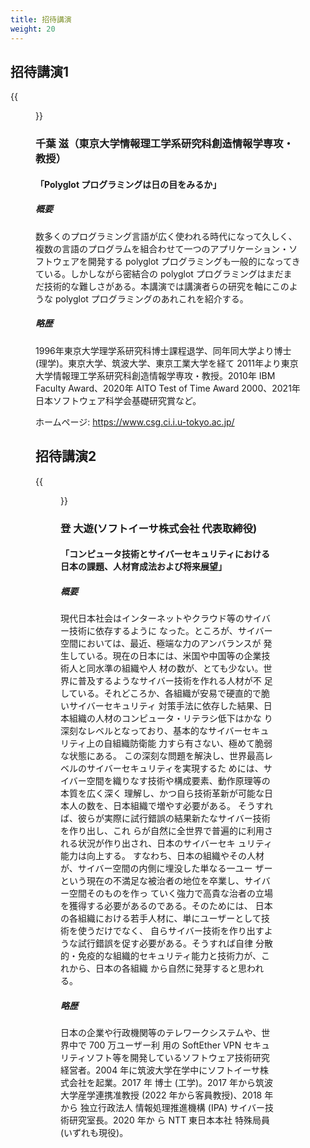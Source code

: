 ```yaml
---
title: 招待講演
weight: 20
---
```


## 招待講演1

{{<figure src="chiba.jpg" width="200px">}}

### 千葉 滋（東京大学情報理工学系研究科創造情報学専攻・教授）
#### 「Polyglot プログラミングは日の目をみるか」

##### 概要

数多くのプログラミング言語が広く使われる時代になって久しく、複数の言語のプログラムを組合わせて一つのアプリケーション・ソフトウェアを開発する polyglot プログラミングも一般的になってきている。しかしながら密結合の polyglot プログラミングはまだまだ技術的な難しさがある。本講演では講演者らの研究を軸にこのような polyglot プログラミングのあれこれを紹介する。

##### 略歴

1996年東京大学理学系研究科博士課程退学、同年同大学より博士(理学)。東京大学、筑波大学、東京工業大学を経て 2011年より東京大学情報理工学系研究科創造情報学専攻・教授。2010年 IBM Faculty Award、2020年 AITO Test of Time Award 2000、2021年日本ソフトウェア科学会基礎研究賞など。

ホームページ: https://www.csg.ci.i.u-tokyo.ac.jp/


## 招待講演2

{{<figure src="nobori.jpg" width="200px">}}

### 登 大遊(ソフトイーサ株式会社 代表取締役)

#### 「コンピュータ技術とサイバーセキュリティにおける日本の課題、人材育成法および将来展望」

##### 概要

現代日本社会はインターネットやクラウド等のサイバー技術に依存するように
なった。ところが、サイバー空間においては、最近、極端な力のアンバランスが
発生している。現在の日本には、米国や中国等の企業技術人と同水準の組織や人
材の数が、とても少ない。世界に普及するようなサイバー技術を作れる人材が不
足している。それどころか、各組織が安易で硬直的で脆いサイバーセキュリティ
対策手法に依存した結果、日本組織の人材のコンピュータ・リテラシ低下はかな
り深刻なレベルとなっており、基本的なサイバーセキュリティ上の自組織防衛能
力すら有さない、極めて脆弱な状態にある。
この深刻な問題を解決し、世界最高レベルのサイバーセキュリティを実現するた
めには、サイバー空間を織りなす技術や構成要素、動作原理等の本質を広く深く
理解し、かつ自ら技術革新が可能な日本人の数を、日本組織で増やす必要がある。
そうすれば、彼らが実際に試行錯誤の結果新たなサイバー技術を作り出し、これ
らが自然に全世界で普遍的に利用される状況が作り出され、日本のサイバーセキ
ュリティ能力は向上する。
すなわち、日本の組織やその人材が、サイバー空間の内側に埋没した単なる一ユー
ザーという現在の不満足な被治者の地位を卒業し、サイバー空間そのものを作っ
ていく強力で高貴な治者の立場を獲得する必要があるのである。そのためには、
日本の各組織における若手人材に、単にユーザーとして技術を使うだけでなく、
自らサイバー技術を作り出すような試行錯誤を促す必要がある。そうすれば自律
分散的・免疫的な組織的セキュリティ能力と技術力が、これから、日本の各組織
から自然に発芽すると思われる。

##### 略歴

日本の企業や行政機関等のテレワークシステムや、世界中で 700 万ユーザー利
用の SoftEther VPN セキュリティソフト等を開発しているソフトウェア技術研究
経営者。2004 年に筑波大学在学中にソフトイーサ株式会社を起業。2017 年 博士
(工学)。2017 年から筑波大学産学連携准教授 (2022 年から客員教授)、2018 年
から 独立行政法人 情報処理推進機構 (IPA) サイバー技術研究室長。2020 年か
ら NTT 東日本本社 特殊局員 (いずれも現役)。
